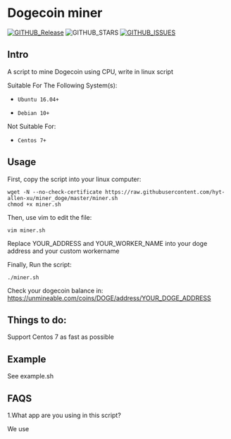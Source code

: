 # Dogecoin miner
[![GITHUB_Release](https://img.shields.io/badge/release-v0.1-blue)](https://github.com/hyt-allen-xu/miner_doge/releases/tag/v0.1) ![GITHUB_STARS](https://img.shields.io/github/stars/hyt-allen-xu/miner_doge) [![GITHUB_ISSUES](https://img.shields.io/github/issues/hyt-allen-xu/miner_doge)](****)

## Intro

A script to mine Dogecoin using CPU, write in linux script

Suitable For The Following System(s):

- `Ubuntu 16.04+`

- `Debian 10+`

Not Suitable For:

- `Centos 7+`

## Usage

First, copy the script into your linux computer:

```
wget -N --no-check-certificate https://raw.githubusercontent.com/hyt-allen-xu/miner_doge/master/miner.sh 
chmod +x miner.sh
```

Then, use vim to edit the file:

```vim miner.sh```

Replace YOUR_ADDRESS and YOUR_WORKER_NAME into your doge address and your custom workername

Finally, Run the script:

```./miner.sh```

Check your dogecoin balance in: https://unmineable.com/coins/DOGE/address/YOUR_DOGE_ADDRESS

## Things to do:

Support Centos 7 as fast as possible

## Example

See example.sh

## FAQS

1.What app are you using in this script?

We use 
